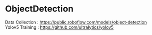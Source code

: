 # ObjectDetection
Data Collection : https://public.roboflow.com/models/object-detection
Yolov5 Training :  https://github.com/ultralytics/yolov5

